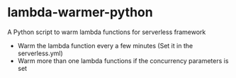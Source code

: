 # lambda-warmer-python
A Python script to warm lambda functions for serverless framework

* Warm the lambda function every a few minutes (Set it in the serverless.yml)
* Warm more than one lambda functions if the concurrency parameters is set
